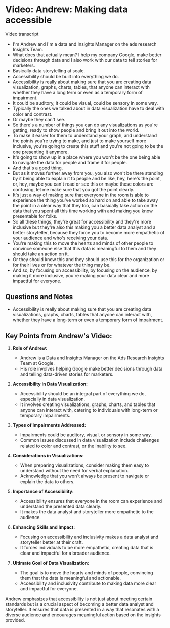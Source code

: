 # Video: Andrew: Making data accessible

Video transcript

- I'm Andrew and I'm a data and Insights Manager on the ads research Insights Team.
- What does that actually mean? I help my company Google, make better decisions through data and I also work with our data to tell stories for marketers.
- Basically data storytelling at scale.
- Accessibility should be built into everything we do.
- Accessibility is really about making sure that you are creating data visualization, graphs, charts, tables, that anyone can interact with whether they have a long term or even as a temporary form of impairment.
- It could be auditory, it could be visual, could be sensory in some way.
- Typically the ones we talked about in data visualization have to deal with color and contrast.
- Or maybe they can't see.
- So there's a number of things you can do any visualizations as you're getting, ready to show people and bring it out into the world.
- To make it easier for them to understand your graph, and understand the points you're trying to make, and just to make yourself more inclusive, you're going to create this stuff and you're not going to be the one presenting it anymore.
- It's going to show up in a place where you won't be the one being able to navigate the data for people and frame it for people.
- And that's a good thing.
- But as it moves further away from you, you also won't be there standing by it being able to explain it to people and be like, hey, here's the point, or, hey, maybe you can't read or see this or maybe these colors are confusing, let me make sure that you got the point clearly.
- It's just a way of making sure that everyone in the room is able to experience the thing you've worked so hard on and able to take away the point in a clear way that they too, can basically take action on the data that you spent all this time working with and making you know presentable for folks.
- So all these things, they're great for accessibility and they're more inclusive but they're also this making you a better data analyst and a better storyteller, because they force you to become more empathetic of your audience and who's receiving your data.
- You're making this to move the hearts and minds of other people to convince someone else that this data is meaningful to them and they should take an action on it.
- Or they should know this and they should use this for the organization or for their lives or for whatever the thing may be.
- And so, by focusing on accessibility, by focusing on the audience, by making it more inclusive, you're making your data clear and more impactful for everyone.

## Questions and Notes

- Accessibility is really about making sure that you are creating data visualizations, graphs, charts, tables that anyone can interact with, whether they have a long-term or even a temporary form of impairment.

## **Key Points from Andrew's Video:**

1. **Role of Andrew:**
   - Andrew is a Data and Insights Manager on the Ads Research Insights Team at Google.
   - His role involves helping Google make better decisions through data and telling data-driven stories for marketers.

2. **Accessibility in Data Visualization:**
   - Accessibility should be an integral part of everything we do, especially in data visualization.
   - It involves creating visualizations, graphs, charts, and tables that anyone can interact with, catering to individuals with long-term or temporary impairments.

3. **Types of Impairments Addressed:**
   - Impairments could be auditory, visual, or sensory in some way.
   - Common issues discussed in data visualization include challenges related to color and contrast, or the inability to see.

4. **Considerations in Visualizations:**
   - When preparing visualizations, consider making them easy to understand without the need for verbal explanation.
   - Acknowledge that you won't always be present to navigate or explain the data to others.

5. **Importance of Accessibility:**
   - Accessibility ensures that everyone in the room can experience and understand the presented data clearly.
   - It makes the data analyst and storyteller more empathetic to the audience.

6. **Enhancing Skills and Impact:**
   - Focusing on accessibility and inclusivity makes a data analyst and storyteller better at their craft.
   - It forces individuals to be more empathetic, creating data that is clear and impactful for a broader audience.

7. **Ultimate Goal of Data Visualization:**
   - The goal is to move the hearts and minds of people, convincing them that the data is meaningful and actionable.
   - Accessibility and inclusivity contribute to making data more clear and impactful for everyone.

Andrew emphasizes that accessibility is not just about meeting certain standards but is a crucial aspect of becoming a better data analyst and storyteller. It ensures that data is presented in a way that resonates with a diverse audience and encourages meaningful action based on the insights provided.
